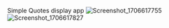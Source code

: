 Simple Quotes display app
![Screenshot_1706617755](https://github.com/suraj-s-pal/QuotesApp/assets/157046202/394d534a-eeda-4061-8731-a69db5b332ca)
![Screenshot_1706617827](https://github.com/suraj-s-pal/QuotesApp/assets/157046202/f21cfe1e-84a3-481f-bec2-01d3a13224cf)

